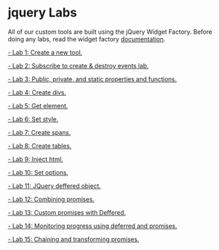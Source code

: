 jquery Labs
=======

All of our custom tools are built using the jQuery Widget Factory. Before doing any labs, read the widget factory [documentation](http://learn.jquery.com/plugins/stateful-plugins-with-widget-factory/).

  <a href="lab1/README.md"> - Lab 1: Create a new tool.</a>

  <a href="lab2/README.md"> - Lab 2: Subscribe to create & destroy events lab.</a>
  
  <a href="lab3/README.md"> - Lab 3: Public, private, and static properties and functions.</a>
  
  <a href="lab4/README.md"> - Lab 4: Create divs.</a>
  
  <a href="lab5/README.md"> - Lab 5: Get element.</a>

  <a href="lab6/README.md"> - Lab 6: Set style.</a>
  
  <a href="lab7/README.md"> - Lab 7: Create spans.</a>
  
  <a href="lab8/README.md"> - Lab 8: Create tables.</a>
  
  <a href="lab9/README.md"> - Lab 9: Inject html.</a>
  
  <a href="lab10/README.md"> - Lab 10: Set options.</a>

  <a href="lab11/README.md"> - Lab 11: JQuery deffered object.</a>

  <a href="lab12/README.md"> - Lab 12: Combining promises.</a>

  <a href="lab13/README.md"> - Lab 13: Custom promises with Deffered.</a>

  <a href="lab14/README.md"> - Lab 14: Monitoring progress using deferred and promises.</a>

  <a href="lab15/README.md"> - Lab 15: Chaining and transforming promises.</a>
